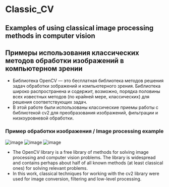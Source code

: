 # Classic_CV
## Examples of using classical image processing methods in computer vision
## Примеры использования классических методов обработки изображений в компьютерном зрении

* Библиотека OpenCV — это бесплатная библиотека методов решения задач обработки зображений и компьютерного зрения. Библиотека широко распространена и содержит, возможно, порядка половины всех известных методов (по крайней мере, классических) для решения соответствующих задач.
* В этой работе были использованы классические приемы работы с библиотекой cv2 для преобразования изображений, фильтрации и низкоуровневой обработки.

### Пример обработки изображения / Image processing example
![image](https://github.com/ArtemAvgutin/Classic_CV/assets/131138862/45de16fa-ec0a-49bc-94ce-7a1fe1857c79)
![image](https://github.com/ArtemAvgutin/Classic_CV/assets/131138862/dc324a4c-ca6a-449d-9ccb-f14503e92d2d)
![image](https://github.com/ArtemAvgutin/Classic_CV/assets/131138862/19542d8f-8654-43a9-b031-c2ecfac3b2b9)


* The OpenCV library is a free library of methods for solving image processing and computer vision problems. The library is widespread and contains perhaps about half of all known methods (at least classical ones) for solving relevant problems.
* In this work, classical techniques for working with the cv2 library were used for image conversion, filtering and low-level processing.
